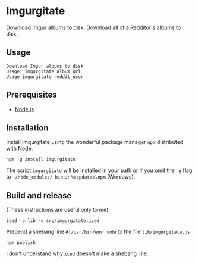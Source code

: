 Imgurgitate
=========

Download [Imgur](http://imgur.com) albums to disk. Download all of a [Redditor's](http://www.reddit.com/) albums to disk.

Usage
----

    Download Imgur albums to disk
    Usage: imgurgitate album_url
    Usage imgurgitate reddit_user

Prerequisites
----------

* [Node.js](http://nodejs.org/)

Installation
----------

Install imgurgitate using the wonderful package manager `npm` distributed with Node.

    npm -g install imgurgitate

The script `imgurgitate` will be installed in your path or if you omit the `-g` flag to `~/node_modules/.bin` or `%appdata%\npm` (Windows).
   
Build and release
----

(These instructions are useful only to me)

    iced -o lib -c src/imgurgitate.iced
    
Prepend a shebang line `#!/usr/bin/env node` to the file `lib/imgurgitate.js`
    
    npm publish
    
I don't understand why `iced` doesn't make a shebang line.
